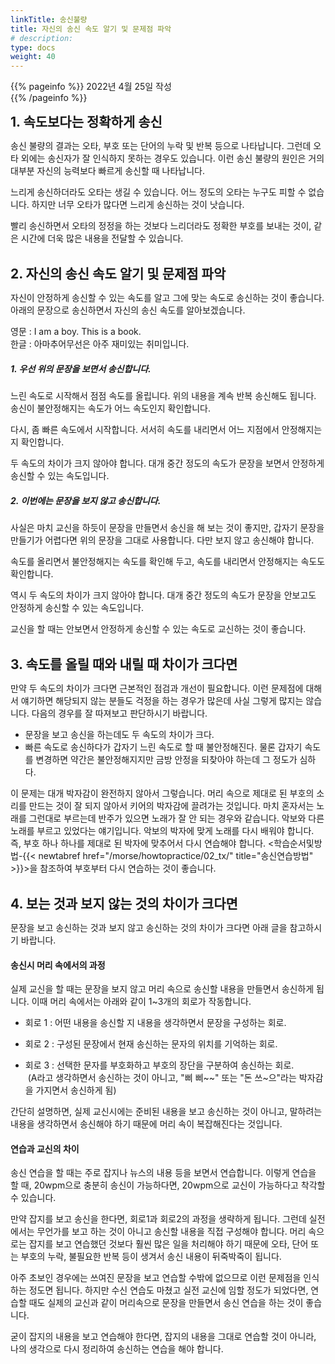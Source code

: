 ```yaml
---
linkTitle: 송신불량
title: 자신의 송신 속도 알기 및 문제점 파악
# description: 
type: docs
weight: 40
---
```

{{% pageinfo %}}
2022년 4월 25일 작성<br>
{{% /pageinfo %}}


<b><span style="font-size:150%">1. 속도보다는 정확하게 송신</span></b>

송신 불량의 결과는 오타, 부호 또는 단어의 누락 및 반복 등으로 나타납니다. 그런데 오타 외에는 송신자가 잘 인식하지 못하는 경우도 있습니다. 이런 송신 불량의 원인은 거의 대부분 자신의 능력보다 빠르게 송신할 때 나타납니다.

느리게 송신하더라도 오타는 생길 수 있습니다. 어느 정도의 오타는 누구도 피할 수 없습니다. 하지만 너무 오타가 많다면 느리게 송신하는 것이 낫습니다.

빨리 송신하면서 오타의 정정을 하는 것보다 느리더라도 정확한 부호를 보내는 것이, 같은 시간에 더욱 많은 내용을 전달할 수 있습니다.
<br><br>

<b><span style="font-size:150%">2. 자신의 송신 속도 알기 및 문제점 파악</span></b>

자신이 안정하게 송신할 수 있는 속도를 알고 그에 맞는 속도로 송신하는 것이 좋습니다. 아래의 문장으로 송신하면서 자신의 송신 속도를 알아보겠습니다.

영문 : I am a boy. This is a book.<br>
한글 : 아마추어무선은 아주 재미있는 취미입니다.

##### 1. 우선 위의 문장을 보면서 송신합니다.

느린 속도로 시작해서 점점 속도를 올립니다. 위의 내용을 계속 반복 송신해도 됩니다. 송신이 불안정해지는 속도가 어느 속도인지 확인합니다.

다시, 좀 빠른 속도에서 시작합니다. 서서히 속도를 내리면서 어느 지점에서 안정해지는지 확인합니다.

두 속도의 차이가 크지 않아야 합니다. 대개 중간 정도의 속도가 문장을 보면서 안정하게 송신할 수 있는 속도입니다.

##### 2. 이번에는 문장을 보지 않고 송신합니다.

사실은 마치 교신을 하듯이 문장을 만들면서 송신을 해 보는 것이 좋지만, 갑자기 문장을 만들기가 어렵다면 위의 문장을 그대로 사용합니다. 다만 보지 않고 송신해야 합니다.

속도를 올리면서 불안정해지는 속도를 확인해 두고, 속도를 내리면서 안정해지는 속도도 확인합니다.

역시 두 속도의 차이가 크지 않아야 합니다. 대개 중간 정도의 속도가 문장을 안보고도 안정하게 송신할 수 있는 속도입니다.

교신을 할 때는 안보면서 안정하게 송신할 수 있는 속도로 교신하는 것이 좋습니다.
<br><br>

<b><span style="font-size:150%">3. 속도를 올릴 때와 내릴 때 차이가 크다면</span></b>

만약 두 속도의 차이가 크다면 근본적인 점검과 개선이 필요합니다. 이런 문제점에 대해서 얘기하면 해당되지 않는 분들도 걱정을 하는 경우가 많은데 사실 그렇게 많지는 않습니다. 다음의 경우를 잘 따져보고 판단하시기 바랍니다.

- 문장을 보고 송신을 하는데도 두 속도의 차이가 크다.
- 빠른 속도로 송신하다가 갑자기 느린 속도로 할 때 불안정해진다. 물론 갑자기 속도를 변경하면 약간은 불안정해지지만 금방 안정을 되찾아야 하는데 그 정도가 심하다.

이 문제는 대개 박자감이 완전하지 않아서 그렇습니다. 머리 속으로 제대로 된 부호의 소리를 만드는 것이 잘 되지 않아서 키어의 박자감에 끌려가는 것입니다. 마치 혼자서는 노래를 그런대로 부르는데 반주가 있으면 노래가 잘 안 되는 경우와 같습니다. 악보와 다른 노래를 부르고 있었다는 얘기입니다. 악보의 박자에 맞게 노래를 다시 배워야 합니다. 즉, 부호 하나 하나를 제대로 된 박자에 맞추어서 다시 연습해야 합니다. <학습순서및방법-{{< newtabref href="/morse/howtopractice/02_tx/" title="송신연습방법" >}}>을 참조하여 부호부터 다시 연습하는 것이 좋습니다.
<br><br>

<b><span style="font-size:150%">4. 보는 것과 보지 않는 것의 차이가 크다면</span></b>

문장을 보고 송신하는 것과 보지 않고 송신하는 것의 차이가 크다면 아래 글을 참고하시기 바랍니다.

#### 송신시 머리 속에서의 과정

실제 교신을 할 때는 문장을 보지 않고 머리 속으로 송신할 내용을 만들면서 송신하게 됩니다. 이때 머리 속에서는 아래와 같이 1~3개의 회로가 작동합니다.
 
* 회로 1 : 어떤 내용을 송신할 지 내용을 생각하면서 문장을 구성하는 회로.

* 회로 2 : 구성된 문장에서 현재 송신하는 문자의 위치를 기억하는 회로.

* 회로 3 : 선택한 문자를 부호화하고 부호의 장단을 구분하여 송신하는 회로.<br>
  (A라고 생각하면서 송신하는 것이 아니고, "삐 삐~~" 또는 "돈 쓰~으"라는 박자감을 가지면서 송신하게 됨)

간단히 설명하면, 실제 교신시에는 준비된 내용을 보고 송신하는 것이 아니고, 말하려는 내용을 생각하면서 송신해야 하기 때문에 머리 속이 복잡해진다는 것입니다.

#### 연습과 교신의 차이

송신 연습을 할 때는 주로 잡지나 뉴스의 내용 등을 보면서 연습합니다. 이렇게 연습을 할 때, 20wpm으로 충분히 송신이 가능하다면, 20wpm으로 교신이 가능하다고 착각할 수 있습니다.

만약 잡지를 보고 송신을 한다면, 회로1과 회로2의 과정을 생략하게 됩니다. 그런데 실전에서는 무언가를 보고 하는 것이 아니고 송신할 내용을 직접 구성해야 합니다. 머리 속으로는 잡지를 보고 연습했던 것보다 훨씬 많은 일을 처리해야 하기 때문에 오타, 단어 또는 부호의 누락, 불필요한 반복 등이 생겨서 송신 내용이 뒤죽박죽이 됩니다.

아주 초보인 경우에는 쓰여진 문장을 보고 연습할 수밖에 없으므로 이런 문제점을 인식하는 정도면 됩니다. 하지만 수신 연습도 마쳤고 실전 교신에 임할 정도가 되었다면, 연습할 때도 실제의 교신과 같이 머리속으로 문장을 만들면서 송신 연습을 하는 것이 좋습니다.

굳이 잡지의 내용을 보고 연습해야 한다면, 잡지의 내용을 그대로 연습할 것이 아니라, 나의 생각으로 다시 정리하여 송신하는 연습을 해야 합니다.










